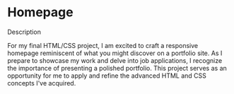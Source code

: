 # Homepage

Description

For my final HTML/CSS project, I am excited to craft a responsive homepage reminiscent of what you might discover on a portfolio site. As I prepare to showcase my work and delve into job applications, I recognize the importance of presenting a polished portfolio. This project serves as an opportunity for me to apply and refine the advanced HTML and CSS concepts I've acquired.
